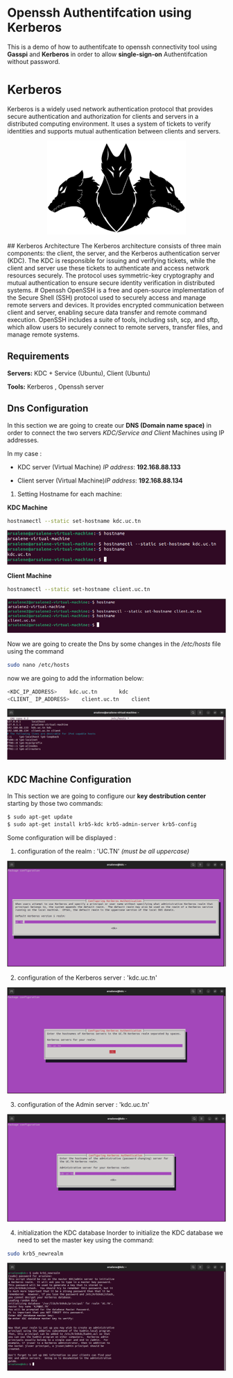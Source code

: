 
# Openssh Authentifcation using Kerberos 

This is a demo of how to authentifcate to openssh connectivity tool using **Gasspi** and **Kerberos** in order to allow **single-sign-on** Authentifcation without password.

# Kerberos 


Kerberos is a widely used network authentication protocol that provides secure authentication and authorization for clients and servers in a distributed computing environment. It uses a system of tickets to verify identities and supports mutual authentication between clients and servers.
<div style="text-align:center">

![Logo](https://github.com/arsalene-zbidi/Openssh-Authentifcation-using-Kerberos/blob/main/Kerberos_1.png)
 </div>
## Kerberos Architecture
The Kerberos architecture consists of three main components: the client, the server, and the Kerberos authentication server (KDC). The KDC is responsible for issuing and verifying tickets, while the client and server use these tickets to authenticate and access network resources securely. The protocol uses symmetric-key cryptography and mutual authentication to ensure secure identity verification in distributed systems.
# Openssh
OpenSSH is a free and open-source implementation of the Secure Shell (SSH) protocol used to securely access and manage remote servers and devices. It provides encrypted communication between client and server, enabling secure data transfer and remote command execution. OpenSSH includes a suite of tools, including ssh, scp, and sftp, which allow users to securely connect to remote servers, transfer files, and manage remote systems.

## Requirements

**Servers:** KDC + Service (Ubuntu), Client (Ubuntu)

**Tools:**  Kerberos , Openssh server


## Dns Configuration
In this section we are going to create our **DNS (Domain name space)** in order to connect the two servers *KDC/Service and Client* Machines using IP addresses.

In my case :

* KDC server (Virtual Machine) *IP address*: **192.168.88.133**

* Client server (Virtual Machine)*IP address*: **192.168.88.134**

1. Setting Hostname for each machine:

**KDC Machine**
```bash
hostnamectl --static set-hostname kdc.uc.tn

```
![App Screenshot](https://github.com/arsalene-zbidi/Openssh-Authentifcation-using-Kerberos/blob/main/preconfig/changing%20hostname%20name%20Machine%201%20to%20KDC.PNG)

**Client Machine**
```bash
hostnamectl --static set-hostname client.uc.tn

```
![App Screenshot](https://github.com/arsalene-zbidi/Openssh-Authentifcation-using-Kerberos/blob/main/preconfig/changing%20hastname%20of%20Machine%202%20to%20Client.PNG)

Now we are going to create the Dns by some changes in the */etc/hosts* file using the command
```bash
sudo nano /etc/hosts

```

now we are going to add the information below:
```bash
<KDC_IP_ADDRESS>    kdc.uc.tn       kdc
<CLIENT_ IP_ADDRESS>    client.uc.tn    client

```
![App Screenshot](https://github.com/arsalene-zbidi/Openssh-Authentifcation-using-Kerberos/blob/main/preconfig/Dns%20Machine1.PNG)


## KDC Machine Configuration
In This section we are going to configure our **key destribution center** starting by those two commands:
```bash
$ sudo apt-get update
$ sudo apt-get install krb5-kdc krb5-admin-server krb5-config
```
Some configuration will be displayed :

1. configuration of the realm : 'UC.TN' *(must be all uppercase)*

![App Screenshot](https://github.com/arsalene-zbidi/Openssh-Authentifcation-using-Kerberos/blob/main/Kdc/realm%20config.PNG)


2.  configuration of the Kerberos server : 'kdc.uc.tn' 

![App Screenshot](https://github.com/arsalene-zbidi/Openssh-Authentifcation-using-Kerberos/blob/main/Kdc/Serveur%20kdc%20config.PNG)

3.  configuration of the Admin server : 'kdc.uc.tn'

![App Screenshot](https://github.com/arsalene-zbidi/Openssh-Authentifcation-using-Kerberos/blob/main/Kdc/admin%20server%20config.PNG)

4. initialization the KDC database
Inorder to initialize the KDC database we need to set the master key using the command:

```bash
sudo krb5_newrealm
```
![App Screenshot](https://github.com/arsalene-zbidi/Openssh-Authentifcation-using-Kerberos/blob/main/Kdc/intialize%20UC.tn%20Database.PNG)

